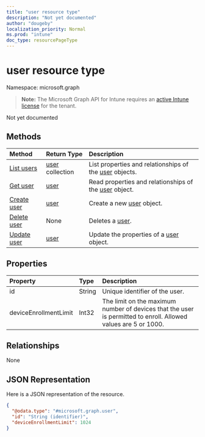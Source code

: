 ```yaml
---
title: "user resource type"
description: "Not yet documented"
author: "dougeby"
localization_priority: Normal
ms.prod: "intune"
doc_type: resourcePageType
---
```


# user resource type

Namespace: microsoft.graph

> **Note:** The Microsoft Graph API for Intune requires an [active Intune license](https://go.microsoft.com/fwlink/?linkid=839381) for the tenant.

Not yet documented

## Methods
|Method|Return Type|Description|
|:---|:---|:---|
|[List users](../api/intune-onboarding-user-list.md)|[user](../resources/intune-onboarding-user.md) collection|List properties and relationships of the [user](../resources/intune-onboarding-user.md) objects.|
|[Get user](../api/intune-onboarding-user-get.md)|[user](../resources/intune-onboarding-user.md)|Read properties and relationships of the [user](../resources/intune-onboarding-user.md) object.|
|[Create user](../api/intune-onboarding-user-create.md)|[user](../resources/intune-onboarding-user.md)|Create a new [user](../resources/intune-onboarding-user.md) object.|
|[Delete user](../api/intune-onboarding-user-delete.md)|None|Deletes a [user](../resources/intune-onboarding-user.md).|
|[Update user](../api/intune-onboarding-user-update.md)|[user](../resources/intune-onboarding-user.md)|Update the properties of a [user](../resources/intune-onboarding-user.md) object.|

## Properties
|Property|Type|Description|
|:---|:---|:---|
|id|String|Unique identifier of the user.|
|deviceEnrollmentLimit|Int32|The limit on the maximum number of devices that the user is permitted to enroll. Allowed values are 5 or 1000.|

## Relationships
None

## JSON Representation
Here is a JSON representation of the resource.
<!-- {
  "blockType": "resource",
  "keyProperty": "id",
  "@odata.type": "microsoft.graph.user"
}
-->
``` json
{
  "@odata.type": "#microsoft.graph.user",
  "id": "String (identifier)",
  "deviceEnrollmentLimit": 1024
}
```



